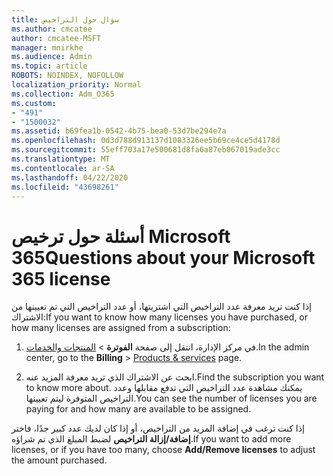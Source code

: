 ```yaml
---
title: سؤال حول التراخيص
ms.author: cmcatee
author: cmcatee-MSFT
manager: mnirkhe
ms.audience: Admin
ms.topic: article
ROBOTS: NOINDEX, NOFOLLOW
localization_priority: Normal
ms.collection: Adm_O365
ms.custom:
- "491"
- "1500032"
ms.assetid: b69fea1b-0542-4b75-bea0-53d7be294e7a
ms.openlocfilehash: 0d3d788d913137d1083326ee5b69ce4ce5d4178d
ms.sourcegitcommit: 55eff703a17e500681d8fa6a87eb067019ade3cc
ms.translationtype: MT
ms.contentlocale: ar-SA
ms.lasthandoff: 04/22/2020
ms.locfileid: "43698261"
---
```

# <a name="questions-about-your-microsoft-365-license"></a><span data-ttu-id="7f9ad-102">أسئلة حول ترخيص Microsoft 365</span><span class="sxs-lookup"><span data-stu-id="7f9ad-102">Questions about your Microsoft 365 license</span></span>

<span data-ttu-id="7f9ad-103">إذا كنت تريد معرفة عدد التراخيص التي اشتريتها، أو عدد التراخيص التي تم تعيينها من الاشتراك:</span><span class="sxs-lookup"><span data-stu-id="7f9ad-103">If you want to know how many licenses you have purchased, or how many licenses are assigned from a subscription:</span></span>
  
1. <span data-ttu-id="7f9ad-104">في مركز الإدارة، انتقل إلى صفحة **الفوترة** \> [المنتجات والخدمات](https://go.microsoft.com/fwlink/p/?linkid=842054).</span><span class="sxs-lookup"><span data-stu-id="7f9ad-104">In the admin center, go to the **Billing** \> [Products & services](https://go.microsoft.com/fwlink/p/?linkid=842054) page.</span></span>

2. <span data-ttu-id="7f9ad-105">ابحث عن الاشتراك الذي تريد معرفة المزيد عنه.</span><span class="sxs-lookup"><span data-stu-id="7f9ad-105">Find the subscription you want to know more about.</span></span> <span data-ttu-id="7f9ad-106">يمكنك مشاهدة عدد التراخيص التي تدفع مقابلها وعدد التراخيص المتوفرة ليتم تعيينها.</span><span class="sxs-lookup"><span data-stu-id="7f9ad-106">You can see the number of licenses you are paying for and how many are available to be assigned.</span></span>

<span data-ttu-id="7f9ad-107">إذا كنت ترغب في إضافة المزيد من التراخيص، أو إذا كان لديك عدد كبير جدًا، فاختر **إضافة/إزالة التراخيص** لضبط المبلغ الذي تم شراؤه.</span><span class="sxs-lookup"><span data-stu-id="7f9ad-107">If you want to add more licenses, or if you have too many, choose **Add/Remove licenses** to adjust the amount purchased.</span></span>